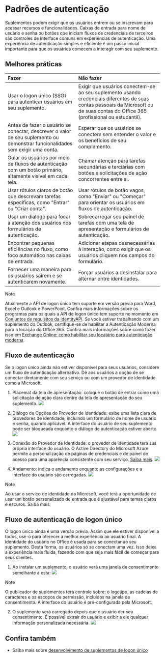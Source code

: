 # <a name="authentication-patterns"></a>Padrões de autenticação

Suplementos podem exigir que os usuários entrem ou se inscrevam para acessar recursos e funcionalidades. Caixas de entrada para nome de usuário e senha ou botões que iniciam fluxos de credenciais de terceiros são controles de interface comuns em experiências de autenticação. Uma experiência de autenticação simples e eficiente é um passo inicial importante para que os usuários comecem a interagir com seu suplemento.

## <a name="best-practices"></a>Melhores práticas

|Fazer|Não fazer|
|:----|:----|
|Usar o logon único (SSO) para autenticar usuários em seu suplemento.|Exigir que usuários conectem-se ao seu suplemento usando credenciais diferentes de suas contas pessoais da Microsoft ou de suas contas do Office 365 (profissional ou estudantil).|
|Antes de fazer o usuário se conectar, descrever o valor de seu suplemento ou demonstrar funcionalidades sem exigir uma conta. |Esperar que os usuários se conectem sem entender o valor e os benefícios de seu complemento.|
|Guiar os usuários por meio de fluxos de autenticação com um botão primário, altamente visível em cada tela. |Chamar atenção para tarefas secundárias e terciárias com botões e solicitações de ação concorrentes entre si.|
|Usar rótulos claros de botão que descrevam tarefas específicas, como "Entrar" ou "Criar conta".   |Usar rótulos de botão vagos, como "Enviar" ou "Começar" para orientar os usuários em fluxos de autenticação.|
|Usar um diálogo para focar a atenção dos usuários nos formulários de autenticação.    |Sobrecarregar seu painel de tarefas com uma tela de apresentação e formulários de autenticação.|
|Encontrar pequenas eficiências no fluxo, como foco automático nas caixas de entrada. |Adicionar etapas desnecessárias à interação, como exigir que os usuários cliquem nos campos do formulário.|
|Fornecer uma maneira para os usuários saírem e se autenticarem novamente.    |Forçar usuários a desinstalar para alternar entre identidades.|

> [!NOTE]
> Atualmente a API de logon único tem suporte em versão prévia para Word, Excel e Outlook e PowerPoint. Confira mais informações sobre os programas para os quais a API de logon único tem suporte no momento em [Conjuntos de requisitos da IdentityAPI](https://dev.office.com/reference/add-ins/requirement-sets/identity-api-requirement-sets). Se você estiver trabalhando com um suplemento do Outlook, certifique-se de habilitar a Autenticação Moderna para a locação do Office 365. Confira mais informações sobre como fazer isso em [Exchange Online: como habilitar seu locatário para autenticação moderna](https://social.technet.microsoft.com/wiki/contents/articles/32711.exchange-online-how-to-enable-your-tenant-for-modern-authentication.aspx).


## <a name="authentication-flow"></a>Fluxo de autenticação
Se o logon único ainda não estiver disponível para seus usuários, considere um fluxo de autenticação alternativo. Dê aos usuários a opção de se conectar diretamente com seu serviço ou com um provedor de identidade como a Microsoft.

1. Placemat da tela de apresentação: coloque o botão de entrar como uma solicitação de ação clara dentro da tela de apresentação do seu suplemento.
![](../images/add-in-fre-value-placemat.png)

2. Diálogo de Opções do Provedor de Identidade: exibe uma lista clara de provedores de identidade, incluindo um formulário de nome de usuário e senha, quando aplicável. A interface do usuário de seu suplemento pode ser bloqueada enquanto o diálogo de autenticação estiver aberto.
![](../images/add-in-auth-choices-dialog.png)



3. Conexão do Provedor de Identidade: o provedor de identidade terá sua própria interface do usuário. O Active Directory do Microsoft Azure permite a personalização de páginas de credenciais e de painel de acesso para uma aparência consistente com seu serviço. [Saiba mais](https://docs.microsoft.com/en-us/azure/active-directory/fundamentals/customize-branding).
![](../images/add-in-auth-identity-sign-in.png)

4. Andamento: indica o andamento enquanto as configurações e a interface do usuário são carregadas.
![](../images/add-in-auth-modal-interstitial.png)

> [!NOTE] 
> Ao usar o serviço de identidade da Microsoft, você terá a oportunidade de usar um botão personalizado de entrada que é ajustável para temas claros e escuros. Saiba mais.

## <a name="single-sign-on-authentication-flow"></a>Fluxo de autenticação de logon único
O logon único ainda é uma versão prévia. Assim que ele estiver disponível a todos, use-o para oferecer a melhor experiência ao usuário final. A identidade do usuário no Office é usada para se conectar ao seu suplemento. Desta forma, os usuários só se conectam uma vez. Isso deixa a experiência mais fluida, fazendo com que seja mais fácil de começar para seus clientes.

1. Ao instalar um suplemento, o usuário verá uma janela de consentimento semelhante a esta: ![](../images/add-in-auth-SSO-consent-dialog.png)
> [!NOTE]
> O publicador de suplementos terá controle sobre: o logotipo, as cadeias de caracteres e os escopos de permissão, incluídos na janela de consentimento. A interface do usuário é pré-configurada pela Microsoft.

2. O suplemento será carregado depois que o usuário der seu consentimento. É possível extrair do usuário e exibir a ele qualquer informação personalizada necessária.
![](../images/add-in-ribbon.png)

## <a name="see-also"></a>Confira também
- Saiba mais sobre [desenvolvimento de suplementos de logon único](https://docs.microsoft.com/en-us/office/dev/add-ins/develop/sso-in-office-add-ins)